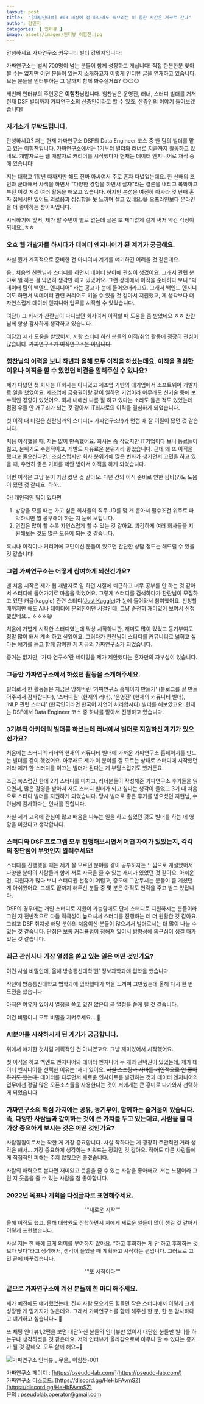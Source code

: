 ```yaml
---
layout: post
title:  "[채팅인터뷰] #03 세상에 점 하나라도 찍으려는 이 힘찬 시간은 거꾸로 간다"
author: 강민지
categories: [ 인터뷰 ]
image: assets/images/인터뷰_이힘찬.jpg
---
```


안녕하세요 가짜연구소 커뮤니티 빌더 강민지입니다!  

가짜연구소는 벌써 700명이 넘는 분들이 함께 성장하고 계십니다! 직접 한분한분 찾아뵐 수는 없지만 어떤 분들이 있는지 소개하고자 이렇게 인터뷰 글을 연재하고 있습니다.  
모든 분들을 인터뷰하는 그 날까지 함께 봐주실거죠? 😊😊😊  

세번째 인터뷰의 주인공은 **이힘찬**님입니다. 힘찬님은 운영진, 러너, 스터디 빌더를 거쳐 현재 DSF 빌더까지 가짜연구소의 산증인이라고 할 수 있죠. 산증인의 이야기 들어보겠습니다!



### 자기소개 부탁드립니다.

안녕하세요? 저는 현재 가짜연구소 DSF의 Data Engineer 코스 중 한 팀의 빌더를 맡고 있는 이힘찬입니다. 가짜연구소에서는 1기부터 빌더와 러너로 지금까지 활동하고 있네요. 개발자로는 웹 개발자로 커리어를 시작했다가 현재는 데이터 엔지니어로 재직 중에 있습니다!

저는 대학교 1학년 때까지만 해도 진짜 아싸여서 주로 혼자 다녔었는데요. 한 선배의 조언과 군대애서 사색을 하면서 “다양한 경험을 하면서 살자”라는 결론을 내리고 복학하고부턴 이것 저것 여러 활동을 해오고 있습니다. 하지만 본성은 여전히 아싸라 몇 년째 혼자 집에서만 있어도 외로움과 심심함을 못 느끼며 살고 있네요.😅 오프라인보다 온라인을 더 좋아하는 참아싸입니다.

시작하기에 앞서, 제가 말 주변이 별로 없는데 글은 또 재미없게 길게 써저 약간 걱정이 되네요..ㅎㅎ



### 오호 웹 개발자를 하시다가 데이터 엔지니어가 된 계기가 궁금해요.

사실 뭔가 계획적으로 준비한 건 아니여서 계기를 얘기하긴 어려울 것 같은데요.

음.. 처음엔 [찬란](https://pseudolab.github.io/%EA%B9%80%EC%B0%AC%EB%9E%80%EC%9D%B8%ED%84%B0%EB%B7%B0/)님과 스터디를 하면서 데이터 분야에 관심이 생겼어요. 그래서 관련 분야로 일 하는 걸 막연히 생각만 하고 있었어요. 그런 상태에서 이직을 준비하다 보니 “빅데이터 팀의 백엔드 엔지니어” 라는 공고가 눈에 들어오더라고요. 그래서 백엔드 엔지니어도 하면서 빅데이터 관련 커리어도 키울 수 있을 것 같아서 지원했고, 제 생각보다 더 자연스럽게 데이터 엔지니어 업무를 시작할 수 있었습니다.

여담1) 그 회사가 찬란님이 다니셨던 회사여서 이직할 때 도움을 좀 받았네요 ㅎㅎ 찬란님께 항상 감사하게 생각하고 있습니다..

여담2) 제가 도움을 받았어서, 저랑 스터디 하신 분들의 이직/취업 활동에 굉장히 관심이 많습니다. ~~가짜연구소가 이직연구소는 아닙니다.~~



### 힘찬님의 이력을 보니 작년과 올해 모두 이직을 하셨는데요. 이직을 결심한 이유나 이직을 할 수 있었던 비결을 알려주실 수 있나요?

제가 다녔던 첫 회사는 IT회사는 아니였고 제조업 기반의 대기업에서 소프트웨어 개발자로 일을 했었어요. 제조업에 금융권이랑 같이 일하던 기업이라 아무래도 신기술 등에 보수적인 경향이 있었어요. 회사 내에선 나름 잘 하고 있다는 소리도 들은 적도 있었는데 점점 우물 안 개구리가 되는 것 같아서 IT회사로의 이직을 결심하게 되었습니다.

첫 이직 때 비결은 찬란님과의 스터디(+ 가짜연구소!!)가 면접 때 잘 어필이 됐던 것 같습니다.

처음 이직했을 때, 저는 많이 만족했어요. 회사는 좀 작았지만 IT기업이다 보니 동료들이 젊고, 분위기도 수평적이고, 개발도 자유로운 분위기라 좋았습니다. 근데 왜 또 이직을 했냐고 물으신다면.. 조심스럽지만 회사 분위기에 많은 변화가 생기면서 고민을 하고 있을 때, 우연히 좋은 기회를 제안 받아서 이직을 하게 되었습니다.

이번 이직은 그냥 운이 가장 컸던 것 같아요. 다년 간의 이직 준비로 인한 짬바(?)도 도움이 됐던 것 같네요. 하하.. 

아! 개인적인 팁이 있다면

1. 방향을 모를 때는 가고 싶은 회사들의 직무 JD를 몇 개 뽑아서 필수조건 위주로 파악하시면 뭘 공부해야 하는 지 눈에 보입니다.
2. 면접은 많이 할 수록 자연스럽게 할 수 있는 것 같아요. 과감하게 여러 회사들을 지원해보는 것도 많은 도움이 되는 것 같습니다.

혹시나 이직이나 커리어에 고민이신 분들이 있으면 간단한 상담 정도는 해드릴 수 있을 것 같습니다!



### 그럼 가짜연구소는 어떻게 참여하게 되신건가요?

맨 처음 시작은 제가 웹 개발자로 일 하던 시절에 퇴근하고 너무 공부를 안 하는 것 같아서 스터디에 들어가기로 마음을 먹었어요. 그렇게 스터디를 검색하다가 찬란님이 모집하고 있던 캐글(kaggle) 관련 스터디([Just Kaggle](https://github.com/Just-Kaggle))가 눈에 들어와서 참여했어요. 신청할 때까지만 해도 AI나 데이터에 문외한이던 시절인데, 그냥 순전히 재미있어 보여서 신청했었네요... ㅎㅎㅎ😅

처음에 가볍게 시작한 스터디였는데 막상 시작하니깐, 재미도 많이 있었고 동기부여도 정말 많이 돼서 계속 하고 싶었어요. 그러다가 찬란님이 스터디를 커뮤니티로 넓히고 싶다는 얘기를 듣고 함께 참여한 게 지금의 가짜연구소가 되었습니다.

증거는 없지만, ‘가짜 연구소’란 네이밍을 제가 제안했다는 혼자만의 자부심이 있습니다.



### 그동안 가짜연구소에서 하셨던 활동을 소개해주세요.

빌더로서 한 활동들은 지금은 망해버린 ‘가짜연구소 홈페이지 만들기’ (블로그를 잘 만들어주셔서 감사합니다), ‘스터디원’ (현재의 러너), ‘운영진’ (현재의 커뮤니티 빌더), ‘NLP 관련 스터디’ (한국인이라면 한국어 자연어 처리합시다) 빌더를 해보았고요. 현재는 DSF에서 Data Engineer 코스 중 하나를 맡아서 진행하고 있습니다.



### 3기부터 아카데믹 빌더를 하셨는데 러너에서 빌더로 지원하신 계기가 있으신가요?

처음에는 스터디의 러너와 현재의 커뮤니티 빌더에 가까운 가짜연구소 홈페이지를 만드는 빌더를 같이 했었어요. 아무래도 제가 이 분야를 잘 모르는 상태로 스터디에 시작했던 거라 제가 한 스터디를 이끄는 빌더가 된다는 게 부담스럽기도 했거든요.

조금 쑥스럽긴 한데 2기 스터디를 마치고, 러너분들이 작성해준 가짜연구소 후기들을 읽으면서, 많은 감명을 받아서 저도 스터디 빌더가 되고 싶다는 생각이 들었고 3기 때 처음으로 스터디 빌더를 지원하게 되었습니다. 당시 빌더로 좋은 후기를 받으셨던 지현님, 수민님께 감사하다는 인사를 전합니다.

사실 제가 교육에 관심이 많고 배움을 나누는 일을 하고 싶었던 것도 빌더를 하는 데 영향을 미쳤다고 생각합니다.



### 스터디와 DSF 프로그램 모두 진행해보시면서 어떤 차이가 있었는지, 각각의 장단점이 무엇인지 알려주세요!

스터디를 진행했을 때는 제가 잘 모르던 분야를 같이 공부하자는 느낌으로 개설했어서 다양한 분야의 사람들과 함께 서로 자극을 줄 수 있는 재미가 있었던 것 같아요. 아쉬운 건, 지원자가 많다 보니 스터디원 선정이 어렵고, 중도에 그만두시는 분들이 좀 계셨던 게 아쉬웠어요. 그래도 끝까지 해주신 분들 중 몇 분은 아직도 연락을 주고 받고 있답니다.

DSF의 경우에는 개인 스터디로 지원이 가능함에도 단체 스터디로 지원하시는 분들이라 그런 지 전반적으로 다들 적극성이 높으셔서 스터디를 진행하는 데 더 원활한 것 같아요. 그리고 DSF 취지상 해당 분야의 처음이신 분들이 많으셔서 빌더로서는 더 많이 나눌 수 있는 것 같습니다. 단점은 보통 커리큘럼이 정해져 있어서 방향성에 의구심이 생길 때가 있는 것 같습니다.



### 최근 관심사나 가장 열정을 쏟고 있는 일은 어떤 것인가요?

이건 사실 비밀인데, 올해 방송통신대학’원’ 정보과학과에 입학을 했습니다.

작년에 방송통신대학교 법학과에 입학했다가 벽을 느끼며 그만뒀는데 올해 다시 한 번 도전을 했습니다.

아직은 여유가 있어서 열정을 쏟고 있진 않은데 곧 열정을 쏟게 될 것 같습니다.

이건 비밀이니 모두 비밀을 지켜주세요... 🙏



### AI분야를 시작하시게 된 계기가 궁금합니다.

위에서 얘기한 것처럼 계획적인 건 아니였고요. 그냥 재미있어서 시작했어요.

첫 이직을 하고 백엔드 엔지니어와 데이터 엔지니어 두 개의 선택권이 있었는데, 제가 데이터 엔지니어를 선택한 이유는 ‘재미’였어요. ~~사실 스프링과 자바를 개인적으로 안 좋아하기도 했는데,~~ 데이터를 다루면서 새로운 인사이트를 발견하는 것과 데이터 엔지니어의 업무에선 정말 많은 오픈소스들을 사용한다는 것이 저에게는 큰 흥미로 다가와서 선택하게 되었습니다.



### 가짜연구소의 핵심 가치에는 공유, 동기부여, 함께하는 즐거움이 있습니다. 즉, 다양한 사람들과 같이하는 것에 큰 가치를 두고 있는데요, 사람을 볼 때 가장 중요하게 보시는 것은 어떤 것인가요?

사람됨됨이로서는 착한 게 가장 중요합니다. 사실 착하다는 게 굉장히 주관적인 거라 생각은 해서... 가장 중요하게 생각하는 키워드는 정의인 것 같아요. 적어도 다른 사람들에게 직접적인 피해는 주지 않았으면 좋겠습니다.

사람의 매력으로 본다면 재미있고 웃음을 줄 수 있는 사람을 좋아해요. 저는 노잼이라 그런 지 웃음을 줄 수 있는 사람을 참 좋아합니다.



### 2022년 목표나 계획을 다섯글자로 표현해주세요.

<center>""새로운 시작""</center>

올해 이직도 했고, 올해 대학원도 진학하면서 저에게 새로운 일들이 많이 생길 것 같아서 이렇게 표현했습니다.

사실 저는 한 해에 크게 의미를 부여하지 않아요. “하고 후회하는 게 안 하고 후회하는 것보다 낫다”라고 생각해서, 생각이 들었을 때 계획하고 시작하는 편입니다. 그러므로 고민 끝에 바꾸겠습니다.

<center>""또 시작이다""</center>



### 끝으로 가짜연구소에 계신 분들께 한 마디 해주세요.

제가 예전에도 얘기했었는데, 진짜 사람 모으기도 힘들던 작은 스터디에서 이렇게 크게 성장한 게 믿기지가 않은데요. 그래서 가짜연구소를 함께 해주신 한 분, 한 분 감사하다고 얘기하고 싶습니다~ 🙇

또 채팅 인터뷰1,2편을 보면 대단하신 분들의 인터뷰만 있어서 대단한 분들만 빌더를 하는구나 생각하셨을 것 같은데요. 저의 인터뷰가 올라감으로써 아무나 할 수 있다는 증거가 될 것 같네요. 모두 함께 해요~🙌



![가짜연구소 인터뷰 _ 무물_ 이힘찬-001](https://user-images.githubusercontent.com/71136942/163331840-dc584a9b-d020-42f2-83af-5a89d96c3c14.png)



가짜연구소 페이지 : [https://pseudo-lab.com/](https://pseudo-lab.com/)  
가짜연구소 디스코드: [https://discord.gg/HeHbFAvmSZ](https://discord.gg/HeHbFAvmSZ)  
문의 : pseudolab.operator@gmail.com
